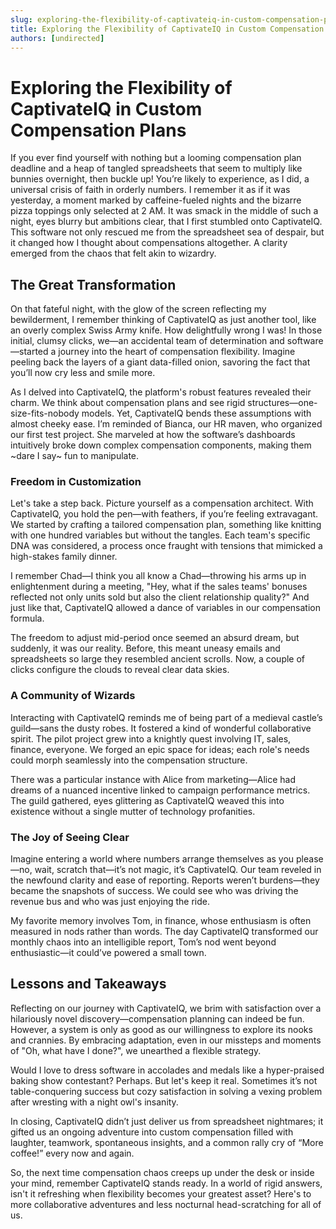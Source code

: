 ```yaml
---
slug: exploring-the-flexibility-of-captivateiq-in-custom-compensation-plans
title: Exploring the Flexibility of CaptivateIQ in Custom Compensation Plans
authors: [undirected]
---
```



# Exploring the Flexibility of CaptivateIQ in Custom Compensation Plans

If you ever find yourself with nothing but a looming compensation plan deadline and a heap of tangled spreadsheets that seem to multiply like bunnies overnight, then buckle up! You’re likely to experience, as I did, a universal crisis of faith in orderly numbers. I remember it as if it was yesterday, a moment marked by caffeine-fueled nights and the bizarre pizza toppings only selected at 2 AM. It was smack in the middle of such a night, eyes blurry but ambitions clear, that I first stumbled onto CaptivateIQ. This software not only rescued me from the spreadsheet sea of despair, but it changed how I thought about compensations altogether. A clarity emerged from the chaos that felt akin to wizardry.

## The Great Transformation

On that fateful night, with the glow of the screen reflecting my bewilderment, I remember thinking of CaptivateIQ as just another tool, like an overly complex Swiss Army knife. How delightfully wrong I was! In those initial, clumsy clicks, we—an accidental team of determination and software—started a journey into the heart of compensation flexibility. Imagine peeling back the layers of a giant data-filled onion, savoring the fact that you’ll now cry less and smile more.

As I delved into CaptivateIQ, the platform's robust features revealed their charm. We think about compensation plans and see rigid structures—one-size-fits-nobody models. Yet, CaptivateIQ bends these assumptions with almost cheeky ease. I’m reminded of Bianca, our HR maven, who organized our first test project. She marveled at how the software’s dashboards intuitively broke down complex compensation components, making them ~dare I say~ fun to manipulate.

### Freedom in Customization

Let's take a step back. Picture yourself as a compensation architect. With CaptivateIQ, you hold the pen—with feathers, if you’re feeling extravagant. We started by crafting a tailored compensation plan, something like knitting with one hundred variables but without the tangles. Each team's specific DNA was considered, a process once fraught with tensions that mimicked a high-stakes family dinner.

I remember Chad—I think you all know a Chad—throwing his arms up in enlightenment during a meeting, "Hey, what if the sales teams' bonuses reflected not only units sold but also the client relationship quality?" And just like that, CaptivateIQ allowed a dance of variables in our compensation formula.

The freedom to adjust mid-period once seemed an absurd dream, but suddenly, it was our reality. Before, this meant uneasy emails and spreadsheets so large they resembled ancient scrolls. Now, a couple of clicks configure the clouds to reveal clear data skies.

### A Community of Wizards

Interacting with CaptivateIQ reminds me of being part of a medieval castle’s guild—sans the dusty robes. It fostered a kind of wonderful collaborative spirit. The pilot project grew into a knightly quest involving IT, sales, finance, everyone. We forged an epic space for ideas; each role's needs could morph seamlessly into the compensation structure.

There was a particular instance with Alice from marketing—Alice had dreams of a nuanced incentive linked to campaign performance metrics. The guild gathered, eyes glittering as CaptivateIQ weaved this into existence without a single mutter of technology profanities.

### The Joy of Seeing Clear

Imagine entering a world where numbers arrange themselves as you please—no, wait, scratch that—it’s not magic, it’s CaptivateIQ. Our team reveled in the newfound clarity and ease of reporting. Reports weren’t burdens—they became the snapshots of success. We could see who was driving the revenue bus and who was just enjoying the ride.

My favorite memory involves Tom, in finance, whose enthusiasm is often measured in nods rather than words. The day CaptivateIQ transformed our monthly chaos into an intelligible report, Tom’s nod went beyond enthusiastic—it could’ve powered a small town.

## Lessons and Takeaways

Reflecting on our journey with CaptivateIQ, we brim with satisfaction over a hilariously novel discovery—compensation planning can indeed be fun. However, a system is only as good as our willingness to explore its nooks and crannies. By embracing adaptation, even in our missteps and moments of "Oh, what have I done?", we unearthed a flexible strategy.

Would I love to dress software in accolades and medals like a hyper-praised baking show contestant? Perhaps. But let's keep it real. Sometimes it’s not table-conquering success but cozy satisfaction in solving a vexing problem after wresting with a night owl's insanity.

In closing, CaptivateIQ didn’t just deliver us from spreadsheet nightmares; it gifted us an ongoing adventure into custom compensation filled with laughter, teamwork, spontaneous insights, and a common rally cry of “More coffee!” every now and again.

So, the next time compensation chaos creeps up under the desk or inside your mind, remember CaptivateIQ stands ready. In a world of rigid answers, isn't it refreshing when flexibility becomes your greatest asset? Here's to more collaborative adventures and less nocturnal head-scratching for all of us.

```
